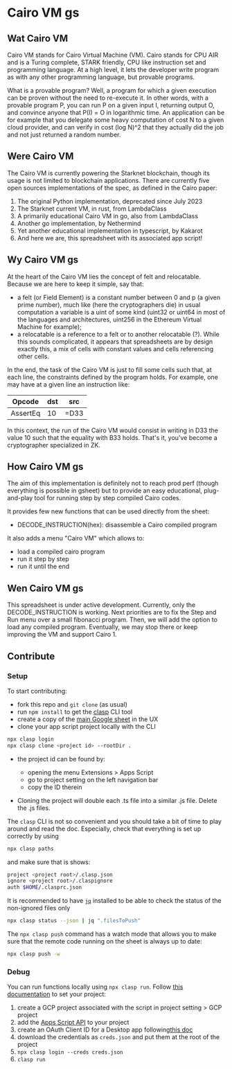 # Cairo VM gs

## Wat Cairo VM

Cairo VM stands for Cairo Virtual Machine (VM). Cairo stands for CPU AIR and is
a Turing complete, STARK friendly, CPU like instruction set and programming
language. At a high level, it lets the developer write program as with any other
programming language, but provable programs.

What is a provable program? Well, a program for which a given execution can be
proven without the need to re-execute it. In other words, with a provable
program P, you can run P on a given input I, returning output O, and convince
anyone that P(I) = O in logarithmic time. An application can be for example that
you delegate some heavy computation of cost N to a given cloud provider, and can
verify in cost (log N)^2 that they actually did the job and not just returned a
random number.

## Were Cairo VM

The Cairo VM is currently powering the Starknet blockchain, though its usage is
not limited to blockchain applications. There are currently five open sources
implementations of the spec, as defined in the Cairo paper:

1. The original Python implementation, deprecated since July 2023
2. The Starknet current VM, in rust, from LambdaClass
3. A primarily educational Cairo VM in go, also from LambdaClass
4. Another go implementation, by Nethermind
5. Yet another educational implementation in typescript, by Kakarot
6. And here we are, this spreadsheet with its associated app script!

## Wy Cairo VM gs

At the heart of the Cairo VM lies the concept of felt and relocatable. Because
we are here to keep it simple, say that:

- a felt (or Field Element) is a constant number between 0 and p (a given prime
  number), much like (here the cryptographers die) in usual computation a
  variable is a uint of some kind (uint32 or uint64 in most of the languages and
  architectures, uint256 in the Ethereum Virtual Machine for example);
- a relocatable is a reference to a felt or to another relocatable (?). While
  this sounds complicated, it appears that spreadsheets are by design exactly
  this, a mix of cells with constant values and cells referencing other cells.

In the end, the task of the Cairo VM is just to fill some cells such that, at
each line, the constraints defined by the program holds. For example, one may
have at a given line an instruction like:

| Opcode   | dst | src  |
| -------- | --- | ---- |
| AssertEq | 10  | =D33 |

In this context, the run of the Cairo VM would consist in writing in D33 the
value 10 such that the equality with B33 holds. That's it, you've become a
cryptographer specialized in ZK.

## How Cairo VM gs

The aim of this implementation is definitely not to reach prod perf (though
everything is possible in gsheet) but to provide an easy educational,
plug-and-play tool for running step by step compiled Cairo codes.

It provides few new functions that can be used directly from the sheet:

- DECODE_INSTRUCTION(hex): disassemble a Cairo compiled program

It also adds a menu "Cairo VM" which allows to:

- load a compiled cairo program
- run it step by step
- run it until the end

## Wen Cairo VM gs

This spreadsheet is under active development. Currently, only the
DECODE_INSTRUCTION is working. Next priorities are to fix the Step and Run menu
over a small fibonacci program. Then, we will add the option to load any
compiled program. Eventually, we may stop there or keep improving the VM and
support Cairo 1.

## Contribute

### Setup

To start contributing:

- fork this repo and `git clone` (as usual)
- run `npm install` to get the
  [clasp](https://developers.google.com/apps-script/guides/clasp) CLI tool
- create a copy of the [main Google sheet](https://cairovm.gs) in the UX
- clone your app script project locally with the CLI

```bash
npx clasp login
npx clasp clone <project id> --rootDir .
```

- the project id can be found by:

  - opening the menu Extensions > Apps Script
  - go to project setting on the left navigation bar
  - copy the ID therein

- Cloning the project will double each .ts file into a similar .js file. Delete
  the .js files.

The `clasp` CLI is not so convenient and you should take a bit of time to play
around and read the doc. Especially, check that everything is set up correctly
by using

```bash
npx clasp paths
```

and make sure that is shows:

```bash
project <project root>/.clasp.json
ignore <project root>/.claspignore
auth $HOME/.clasprc.json
```

It is recommended to have [`jq`](https://jqlang.github.io/jq/download/)
installed to be able to check the status of the non-ignored files only

```bash
npx clasp status --json | jq ".filesToPush"
```

The `npx clasp push` command has a watch mode that allows you to make sure that
the remote code running on the sheet is always up to date:

```bash
npx clasp push -w
```

### Debug

You can run functions locally using `npx clasp run`. Follow
[this documentation](https://github.com/google/clasp/blob/master/docs/run.md) to
set your project:

1. create a GCP project associated with the script in project setting > GCP
   project
1. add the
   [Apps Script API](https://console.cloud.google.com/marketplace/product/google/script.googleapis.com?q=search)
   to your project
1. create an OAuth Client ID for a Desktop app
   following[this doc](https://developers.google.com/workspace/guides/create-credentials#oauth-client-id)
1. download the credentials as `creds.json` and put them at the root of the
   project
1. `npx clasp login --creds creds.json`
1. `clasp run`
